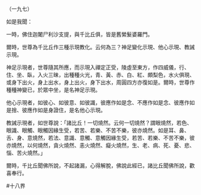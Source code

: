 （一九七）

如是我聞：

一時，佛住迦闍尸利沙支提，與千比丘俱，皆是舊縈髮婆羅門。

爾時，世尊為千比丘作三種示現教化。云何為三？神足變化示現、他心示現、教誡示現。

神足示現者，世尊隨其所應，而示現入禪定正受，陵虛至東方，作四威儀，行、住、坐、臥，入火三昧，出種種火光，青、黃、赤、白、紅、頗梨色，水火俱現、或身下出火，身上出水，身上出火，身下出水，周圓四方亦復如是。爾時，世尊作種種神變已，於眾中坐，是名神足示現。

他心示現者，如彼心、如彼意、如彼識，彼應作如是念、不應作如是念、彼應作如是捨、彼應作如是身證住，是名他心示現。

教誡示現者，如世尊說：「諸比丘！一切燒然。云何一切燒然？謂眼燒然，若色、眼識、眼觸、眼觸因緣生受，若苦、若樂、不苦不樂，彼亦燒然。如是耳、鼻、舌、身、意燒然，若法、意識、意觸、意觸因緣生受，若苦、若樂、不苦不樂，彼亦燒然，以何燒然，貪火燒然、恚火燒然、癡火燒然，生、老、病、死、憂、悲、惱、苦火燒然。」

爾時，千比丘聞佛所說，不起諸漏，心得解脫，佛說此經已，諸比丘聞佛所說，歡喜奉行。


#十八界
